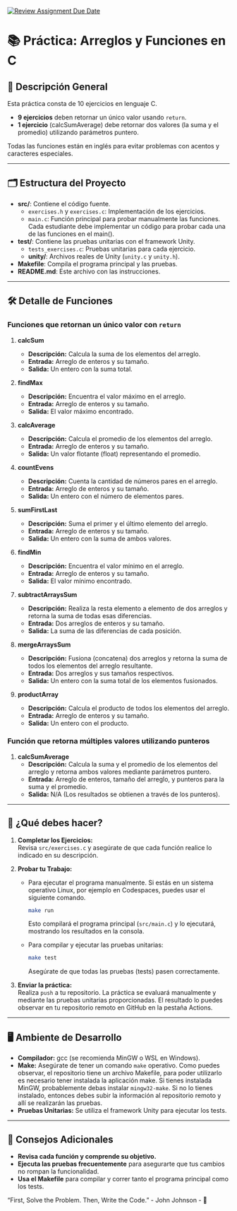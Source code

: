 [![Review Assignment Due Date](https://classroom.github.com/assets/deadline-readme-button-22041afd0340ce965d47ae6ef1cefeee28c7c493a6346c4f15d667ab976d596c.svg)](https://classroom.github.com/a/qnqnimHY)
# 📚 Práctica: Arreglos y Funciones en C

## 📖 Descripción General

Esta práctica consta de 10 ejercicios en lenguaje C.  

- **9 ejercicios** deben retornar un único valor usando `return`.  
- **1 ejercicio** (calcSumAverage) debe retornar dos valores (la suma y el promedio) utilizando parámetros puntero.

Todas las funciones están en inglés para evitar problemas con acentos y caracteres especiales.

---

## 🗂️ Estructura del Proyecto

- **src/**: Contiene el código fuente.
  - `exercises.h` y `exercises.c`: Implementación de los ejercicios.
  - `main.c`: Función principal para probar manualmente las funciones. Cada estudiante debe implementar un código para probar cada una de las funciones en el main().
- **test/**: Contiene las pruebas unitarias con el framework Unity.
  - `tests_exercises.c`: Pruebas unitarias para cada ejercicio.
  - **unity/**: Archivos reales de Unity (`unity.c` y `unity.h`).
- **Makefile**: Compila el programa principal y las pruebas.
- **README.md**: Este archivo con las instrucciones.

---

## 🛠️ Detalle de Funciones

### Funciones que retornan un único valor con `return`

1. **calcSum**  
   - **Descripción:** Calcula la suma de los elementos del arreglo.  
   - **Entrada:** Arreglo de enteros y su tamaño.  
   - **Salida:** Un entero con la suma total.

2. **findMax**  
   - **Descripción:** Encuentra el valor máximo en el arreglo.  
   - **Entrada:** Arreglo de enteros y su tamaño.  
   - **Salida:** El valor máximo encontrado.

3. **calcAverage**  
   - **Descripción:** Calcula el promedio de los elementos del arreglo.  
   - **Entrada:** Arreglo de enteros y su tamaño.  
   - **Salida:** Un valor flotante (float) representando el promedio.

4. **countEvens**  
   - **Descripción:** Cuenta la cantidad de números pares en el arreglo.  
   - **Entrada:** Arreglo de enteros y su tamaño.  
   - **Salida:** Un entero con el número de elementos pares.

5. **sumFirstLast**  
   - **Descripción:** Suma el primer y el último elemento del arreglo.  
   - **Entrada:** Arreglo de enteros y su tamaño.  
   - **Salida:** Un entero con la suma de ambos valores.

6. **findMin**  
   - **Descripción:** Encuentra el valor mínimo en el arreglo.  
   - **Entrada:** Arreglo de enteros y su tamaño.  
   - **Salida:** El valor mínimo encontrado.

7. **subtractArraysSum**  
   - **Descripción:** Realiza la resta elemento a elemento de dos arreglos y retorna la suma de todas esas diferencias.  
   - **Entrada:** Dos arreglos de enteros y su tamaño.  
   - **Salida:** La suma de las diferencias de cada posición.

8. **mergeArraysSum**  
   - **Descripción:** Fusiona (concatena) dos arreglos y retorna la suma de todos los elementos del arreglo resultante.  
   - **Entrada:** Dos arreglos y sus tamaños respectivos.  
   - **Salida:** Un entero con la suma total de los elementos fusionados.

9. **productArray**  
   - **Descripción:** Calcula el producto de todos los elementos del arreglo.  
   - **Entrada:** Arreglo de enteros y su tamaño.  
   - **Salida:** Un entero con el producto.

### Función que retorna múltiples valores utilizando punteros

1. **calcSumAverage**  
   - **Descripción:** Calcula la suma y el promedio de los elementos del arreglo y retorna ambos valores mediante parámetros puntero.  
   - **Entrada:** Arreglo de enteros, tamaño del arreglo, y punteros para la suma y el promedio.  
   - **Salida:** N/A (Los resultados se obtienen a través de los punteros).

---

## 🚀 ¿Qué debes hacer?

1. **Completar los Ejercicios:**  
   Revisa `src/exercises.c` y asegúrate de que cada función realice lo indicado en su descripción.

2. **Probar tu Trabajo:**
   - Para ejecutar el programa manualmente. Si estás en un sistema operativo Linux, por ejemplo en Codespaces, puedes usar el siguiente comando.

     ```bash
     make run
     ```

     Esto compilará el programa principal (`src/main.c`) y lo ejecutará, mostrando los resultados en la consola.

   - Para compilar y ejecutar las pruebas unitarias:

     ```bash
     make test
     ```

     Asegúrate de que todas las pruebas (tests) pasen correctamente.

3. **Enviar la práctica:**  
   Realiza `push` a tu repositorio. La práctica se evaluará manualmente y mediante las pruebas unitarias proporcionadas. El resultado lo puedes observar en tu repositorio remoto en GitHub en la pestaña Actions.

---

## 🖥️ Ambiente de Desarrollo

- **Compilador:** gcc (se recomienda MinGW o WSL en Windows).  
- **Make:** Asegúrate de tener un comando `make` operativo. Como puedes observar, el repositorio tiene un archivo Makefile, para poder utilizarlo es necesario tener instalada la aplicación make. Si tienes instalada MinGW, probablemente debas instalar `mingw32-make`. Si no lo tienes instalado, entonces debes subir la información al repositorio remoto y allí se realizarán las pruebas.
- **Pruebas Unitarias:** Se utiliza el framework Unity para ejecutar los tests.

---

## 🔎 Consejos Adicionales

- **Revisa cada función y comprende su objetivo.**  
- **Ejecuta las pruebas frecuentemente** para asegurarte que tus cambios no rompan la funcionalidad.
- **Usa el Makefile** para compilar y correr tanto el programa principal como los tests.

“First, Solve the Problem. Then, Write the Code.” - John Johnson - 🚀


